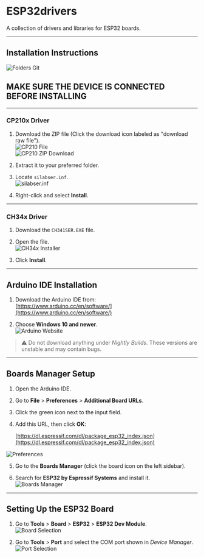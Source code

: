 # ESP32drivers

A collection of drivers and libraries for ESP32 boards.

---

## Installation Instructions

![Folders Git](imgs/foldersgit.png)

## MAKE SURE THE DEVICE IS CONNECTED BEFORE INSTALLING
---

### CP210x Driver

1. Download the ZIP file (Click the download icon labeled as "download raw file").  
   ![CP210 File](imgs/cp210.png)  
   ![CP210 ZIP Download](imgs/dlzipcp210.png)

2. Extract it to your preferred folder.

3. Locate `silabser.inf`.  
   ![silabser.inf](imgs/silab.png)

4. Right-click and select **Install**.

---

### CH34x Driver

1. Download the `CH341SER.EXE` file.

2. Open the file.  
   ![CH34x Installer](imgs/ch34.png)

3. Click **Install**.

---

## Arduino IDE Installation

1. Download the Arduino IDE from:  
   [https://www.arduino.cc/en/software/](https://www.arduino.cc/en/software/)

2. Choose **Windows 10 and newer**.  
   ![Arduino Website](imgs/arsite.png)

> ⚠️ Do not download anything under *Nightly Builds*. These versions are unstable and may contain bugs.

---

## Boards Manager Setup

1. Open the Arduino IDE.

2. Go to **File** > **Preferences** > **Additional Board URLs**.

3. Click the green icon next to the input field.

4. Add this URL, then click **OK**:  

   [https://dl.espressif.com/dl/package_esp32_index.json](https://dl.espressif.com/dl/package_esp32_index.json)

![Preferences](imgs/prefer.png)

5. Go to the **Boards Manager** (click the board icon on the left sidebar).

6. Search for **ESP32 by Espressif Systems** and install it.  
![Boards Manager](imgs/board.png)

---

## Setting Up the ESP32 Board

1. Go to **Tools** > **Board** > **ESP32** > **ESP32 Dev Module**.  
![Board Selection](imgs/boardsel.png)

2. Go to **Tools** > **Port** and select the COM port shown in *Device Manager*.  
![Port Selection](imgs/portsel.png)


